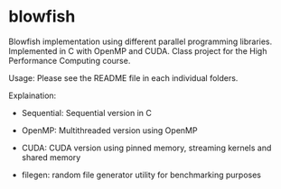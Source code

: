 # blowfish
Blowfish implementation using different parallel programming libraries. Implemented in C with OpenMP and CUDA. Class project for the High Performance Computing course.

Usage: Please see the README file in each individual folders.

Explaination:

- Sequential: Sequential version in C

- OpenMP: Multithreaded version using OpenMP

- CUDA: CUDA version using pinned memory, streaming kernels and shared memory

- filegen: random file generator utility for benchmarking purposes
